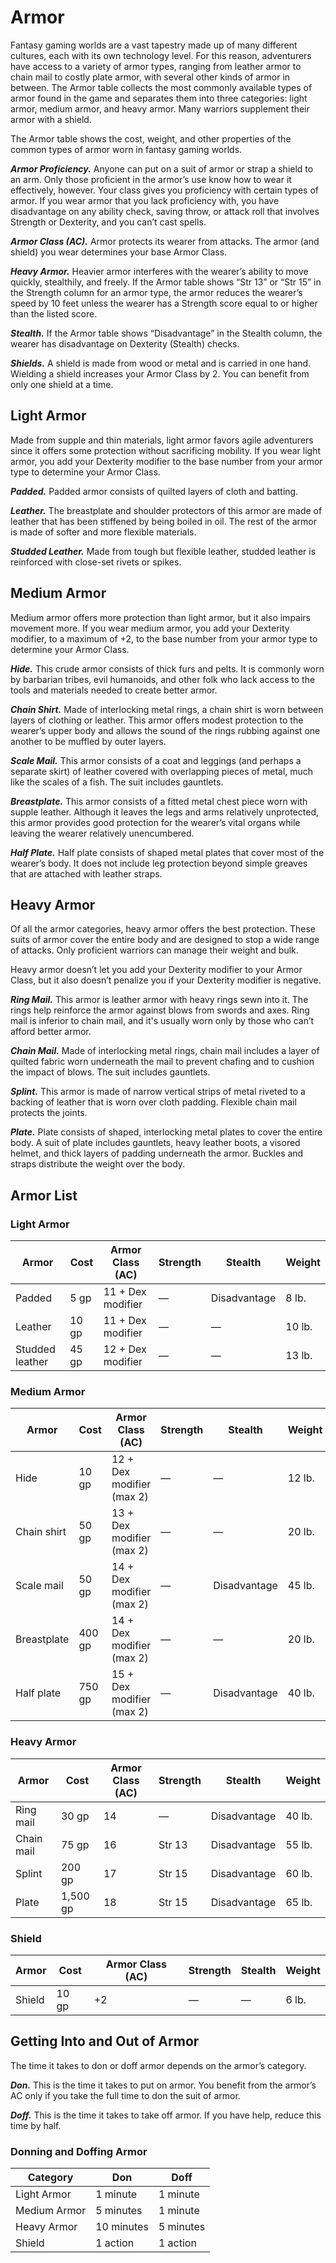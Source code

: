 # Armor

Fantasy gaming worlds are a vast tapestry made up of many different cultures, each with its own technology level. For this reason, adventurers have access to a variety of armor types, ranging from leather armor to chain mail to costly plate armor, with several other kinds of armor in between. The Armor table collects the most commonly available types of armor found in the game and separates them into three categories: light armor, medium armor, and heavy armor. Many warriors supplement their armor with a shield.

The Armor table shows the cost, weight, and other properties of the common types of armor worn in fantasy gaming worlds.

***Armor Proficiency.*** Anyone can put on a suit of armor or strap a shield to an arm. Only those proficient in the armor’s use know how to wear it effectively, however. Your class gives you proficiency with certain types of armor. If you wear armor that you lack proficiency with, you have disadvantage on any ability check, saving throw, or attack roll that involves Strength or Dexterity, and you can’t cast spells.

***Armor Class (AC).*** Armor protects its wearer from attacks. The armor (and shield) you wear determines your base Armor Class.

***Heavy Armor.*** Heavier armor interferes with the wearer’s ability to move quickly, stealthily, and freely. If the Armor table shows “Str 13” or “Str 15” in the Strength column for an armor type, the armor reduces the wearer’s speed by 10 feet unless the wearer has a Strength score equal to or higher than the listed score.

***Stealth.*** If the Armor table shows “Disadvantage” in the Stealth column, the wearer has disadvantage on Dexterity (Stealth) checks.

***Shields.*** A shield is made from wood or metal and is carried in one hand. Wielding a shield increases your Armor Class by 2. You can benefit from only one shield at a time.

## Light Armor

Made from supple and thin materials, light armor favors agile adventurers since it offers some protection without sacrificing mobility. If you wear light armor, you add your Dexterity modifier to the base number from your armor type to determine your Armor Class.

***Padded.*** Padded armor consists of quilted layers of cloth and batting.

***Leather.*** The breastplate and shoulder protectors of this armor are made of leather that has been stiffened by being boiled in oil. The rest of the armor is made of softer and more flexible materials.

***Studded Leather.*** Made from tough but flexible leather, studded leather is reinforced with close-set rivets or spikes.

## Medium Armor

Medium armor offers more protection than light armor, but it also impairs movement more. If you wear medium armor, you add your Dexterity modifier, to a maximum of +2, to the base number from your armor type to determine your Armor Class.

***Hide.*** This crude armor consists of thick furs and pelts. It is commonly worn by barbarian tribes, evil humanoids, and other folk who lack access to the tools and materials needed to create better armor.

***Chain Shirt.*** Made of interlocking metal rings, a chain shirt is worn between layers of clothing or leather. This armor offers modest protection to the wearer’s upper body and allows the sound of the rings rubbing against one another to be muffled by outer layers.

***Scale Mail.*** This armor consists of a coat and leggings (and perhaps a separate skirt) of leather covered with overlapping pieces of metal, much like the scales of a fish. The suit includes gauntlets.

***Breastplate.*** This armor consists of a fitted metal chest piece worn with supple leather. Although it leaves the legs and arms relatively unprotected, this armor provides good protection for the wearer’s vital organs while leaving the wearer relatively unencumbered.

***Half Plate.*** Half plate consists of shaped metal plates that cover most of the wearer’s body. It does not include leg protection beyond simple greaves that are attached with leather straps.

## Heavy Armor

Of all the armor categories, heavy armor offers the best protection. These suits of armor cover the entire body and are designed to stop a wide range of attacks. Only proficient warriors can manage their weight and bulk.

Heavy armor doesn’t let you add your Dexterity modifier to your Armor Class, but it also doesn’t penalize you if your Dexterity modifier is negative.

***Ring Mail.*** This armor is leather armor with heavy rings sewn into it. The rings help reinforce the armor against blows from swords and axes. Ring mail is inferior to chain mail, and it's usually worn only by those who can’t afford better armor.

***Chain Mail.*** Made of interlocking metal rings, chain mail includes a layer of quilted fabric worn underneath the mail to prevent chafing and to cushion the impact of blows. The suit includes gauntlets.

***Splint.*** This armor is made of narrow vertical strips of metal riveted to a backing of leather that is worn over cloth padding. Flexible chain mail protects the joints.

***Plate.*** Plate consists of shaped, interlocking metal plates to cover the entire body. A suit of plate includes gauntlets, heavy leather boots, a visored helmet, and thick layers of padding underneath the armor. Buckles and straps distribute the weight over the body.

## Armor List

### Light Armor

| Armor          | Cost  | Armor Class (AC) | Strength | Stealth      | Weight |
|-----------------|-------|-------------------|----------|--------------|--------|
| Padded          | 5 gp  | 11 + Dex modifier | —        | Disadvantage | 8 lb.  |
| Leather         | 10 gp | 11 + Dex modifier | —        | —            | 10 lb. |
| Studded leather | 45 gp | 12 + Dex modifier | —        | —            | 13 lb. |

### Medium Armor

| Armor      | Cost   | Armor Class (AC)         | Strength | Stealth      | Weight |
|-------------|--------|---------------------------|----------|--------------|--------|
| Hide        | 10 gp  | 12 + Dex modifier (max 2) | —        | —            | 12 lb. |
| Chain shirt | 50 gp  | 13 + Dex modifier (max 2) | —        | —            | 20 lb. |
| Scale mail  | 50 gp  | 14 + Dex modifier (max 2) | —        | Disadvantage | 45 lb. |
| Breastplate | 400 gp | 14 + Dex modifier (max 2) | —        | —            | 20 lb. |
| Half plate  | 750 gp | 15 + Dex modifier (max 2) | —        | Disadvantage | 40 lb. |

### Heavy Armor

| Armor     | Cost     | Armor Class (AC) | Strength | Stealth      | Weight |
|------------|----------|-------------------|----------|--------------|--------|
| Ring mail  | 30 gp    | 14                | —        | Disadvantage | 40 lb. |
| Chain mail | 75 gp    | 16                | Str 13   | Disadvantage | 55 lb. |
| Splint     | 200 gp   | 17                | Str 15   | Disadvantage | 60 lb. |
| Plate      | 1,500 gp | 18                | Str 15   | Disadvantage | 65 lb. |

### Shield

| Armor | Cost  | Armor Class (AC) | Strength | Stealth | Weight |
|--------|-------|-------------------|----------|---------|--------|
| Shield | 10 gp | +2                | —        | —       | 6 lb.  |

## Getting Into and Out of Armor

The time it takes to don or doff armor depends on the armor’s category.

***Don.*** This is the time it takes to put on armor. You benefit from the armor’s AC only if you take the full time to don the suit of armor.

***Doff.*** This is the time it takes to take off armor. If you have help, reduce this time by half.

### Donning and Doffing Armor

| Category      | Don        | Doff      |
|---------------|------------|-----------|
| Light Armor  | 1 minute   | 1 minute  |
| Medium Armor | 5 minutes  | 1 minute  |
| Heavy Armor  | 10 minutes | 5 minutes |
| Shield        | 1 action   | 1 action  |